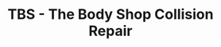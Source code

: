 ---
title: "TBS - The Body Shop Collision Repair"
url: /mckinney/tbs-the-body-shop-collision-repair/
shop: Autowerkstatt
---